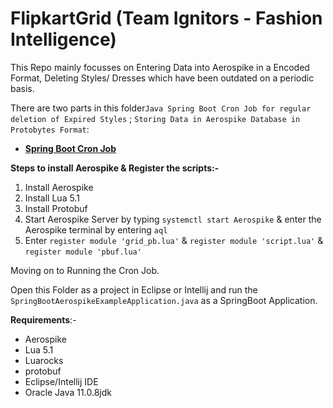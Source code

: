 # FlipkartGrid (Team Ignitors - Fashion Intelligence)
This Repo mainly focusses on Entering Data into Aerospike in a Encoded Format, Deleting Styles/ Dresses which have been outdated on a periodic basis.

There are two parts in this folder`Java Spring Boot Cron Job for regular deletion of Expired Styles` ; `Storing Data in Aerospike Database in Protobytes Format`:
 * [**Spring Boot Cron Job**](https://github.com/Debanitrkl/FlipkartGrid/tree/master/Aerospike_Security/spring-boot-aerospike-example-master)
 
  **Steps to install Aerospike & Register the scripts:-**
 1. Install Aerospike
 2. Install Lua 5.1
 3. Install Protobuf
 4. Start Aerospike Server by typing `systemctl start Aerospike` & enter the Aerospike terminal by entering `aql`
 5. Enter `register module 'grid_pb.lua'` & `register module 'script.lua'` & `register module 'pbuf.lua'`
 
Moving on to Running the Cron Job.

Open this Folder as a project in Eclipse or Intellij and run the `SpringBootAerospikeExampleApplication.java` as a SpringBoot Application.

**Requirements**:-
* Aerospike 
* Lua 5.1
* Luarocks
* protobuf
* Eclipse/Intellij IDE
* Oracle Java 11.0.8jdk 
